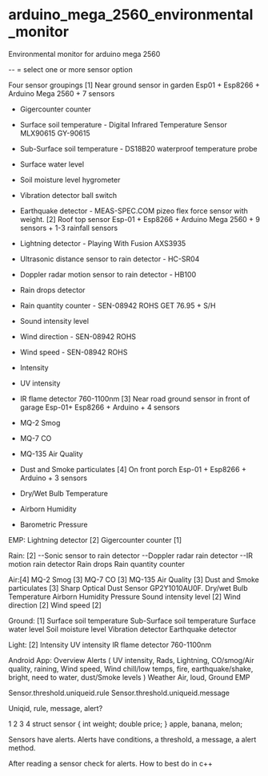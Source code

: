 # arduino_mega_2560_environmental_monitor
Environmental monitor for arduino mega 2560



-- = select one or more sensor option

Four sensor groupings
[1] Near ground sensor in garden
  Esp01 + Esp8266 + Arduino Mega 2560 + 7 sensors
  - Gigercounter counter
  - Surface soil temperature - Digital Infrared Temperature Sensor MLX90615 GY-90615
  - Sub-Surface soil temperature - DS18B20 waterproof temperature probe
  - Surface water level
  - Soil moisture level hygrometer
  - Vibration detector ball switch 

  - Earthquake detector - MEAS-SPEC.COM pizeo flex force sensor with weight.
[2] Roof top sensor
  Esp-01 + Esp8266 + Arduino Mega 2560 + 9 sensors + 1-3 rainfall sensors
  - Lightning detector - Playing With Fusion AXS3935 
  - Ultrasonic distance sensor to rain detector - HC-SR04
  - Doppler radar motion sensor to rain detector - HB100
  - Rain drops detector
  - Rain quantity counter - SEN-08942 ROHS GET 76.95 + S/H
  - Sound intensity level
  - Wind direction - SEN-08942 ROHS
 
  - Wind speed - SEN-08942 ROHS
 
  - Intensity
  - UV intensity 
  - IR flame detector 760-1100nm
[3] Near road ground sensor in front of garage
  Esp-01+ Esp8266 + Arduino + 4 sensors
  - MQ-2 Smog
  - MQ-7 CO
  - MQ-135 Air Quality
  - Dust and Smoke particulates
[4] On front porch
  Esp-01 + Esp8266 + Arduino + 3 sensors
  - Dry/Wet Bulb Temperature
  - Airborn Humidity
  - Barometric Pressure

EMP:
Lightning detector [2]
Gigercounter counter [1]

Rain: [2]
--Sonic sensor to rain detector
--Doppler radar rain detector
--IR motion rain detector
Rain drops 
Rain quantity counter

Air:[4]
MQ-2 Smog [3]
MQ-7 CO [3]
MQ-135 Air Quality [3]
Dust and Smoke particulates [3] Sharp Optical Dust Sensor GP2Y1010AU0F.
Dry/wet Bulb Temperature
Airborn Humidity
Pressure
Sound intensity level [2]
Wind direction [2]
Wind speed [2]



Ground: [1]
Surface soil temperature
Sub-Surface soil temperature
Surface water level
Soil moisture level
Vibration detector
Earthquake detector

Light: [2]
Intensity
UV intensity 
IR flame detector 760-1100nm


Android App:
Overview
Alerts ( UV intensity, Rads, Lightning, CO/smog/Air quality, raining, Wind speed, Wind chill/low temps, fire, earthquake/shake, bright, need to water, dust/Smoke levels )
Weather
Air, loud, 
Ground
EMP

Sensor.threshold.uniqueid.rule
Sensor.threshold.uniqueid.message

Uniqid, rule, message, alert?

1
2
3
4
struct sensor {
  int weight;
  double price;
} apple, banana, melon;


Sensors have alerts.
Alerts have conditions, a threshold, a message, a alert method.

After reading a sensor check for alerts.  How to best do in c++


